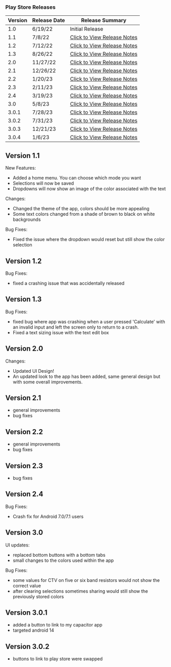 ### Play Store Releases

| Version | Release Date | Release Summary                                                                                      |
|---------|--------------|------------------------------------------------------------------------------------------------------|
| 1.0     | 6/19/22      | Initial Release                                                                                      |
| 1.1     | 7/8/22       | [Click to View Release Notes](#version-11)                                                           |
| 1.2     | 7/12/22      | [Click to View Release Notes](#version-12)                                                           |
| 1.3     | 8/26/22      | [Click to View Release Notes](#version-13)                                                           |
| 2.0     | 11/27/22     | [Click to View Release Notes](#version-20)                                                           |
| 2.1     | 12/26/22     | [Click to View Release Notes](#version-21)                                                           |
| 2.2     | 1/20/23      | [Click to View Release Notes](#version-22)                                                           |
| 2.3     | 2/11/23      | [Click to View Release Notes](#version-23)                                                           |
| 2.4     | 3/19/23      | [Click to View Release Notes](#version-24)                                                           |
| 3.0     | 5/8/23       | [Click to View Release Notes](#version-30)                                                           |
| 3.0.1   | 7/28/23      | [Click to View Release Notes](#version-301)                                                          | 
| 3.0.2   | 7/31/23      | [Click to View Release Notes](#version-302)                                                          | 
| 3.0.3   | 12/21/23     | [Click to View Release Notes](https://github.com/bmcano/ResistanceCalculatorApp/releases/tag/v3.0.3) |
| 3.0.4   | 1/6/23       | [Click to View Release Notes](https://github.com/bmcano/ResistanceCalculatorApp/releases/tag/v3.0.4) |

## Version 1.1

New Features:
- Added a home menu. You can choose which mode you want
- Selections will now be saved
- Dropdowns will now show an image of the color associated with the text

Changes:
- Changed the theme of the app, colors should be more appealing
- Some text colors changed from a shade of brown to black on white backgrounds

Bug Fixes:
- Fixed the issue where the dropdown would reset but still show the color selection

## Version 1.2

Bug Fixes:
- fixed a crashing issue that was accidentally released

## Version 1.3

Bug Fixes:
- fixed bug where app was crashing when a user pressed 'Calculate' with an invalid input and left the screen only to return to a crash.
- Fixed a text sizing issue with the text edit box

## Version 2.0

Changes:
- Updated UI Design!
- An updated look to the app has been added, same general design but with some overall improvements.

## Version 2.1

- general improvements
- bug fixes

## Version 2.2

- general improvements
- bug fixes

## Version 2.3

- bug fixes

## Version 2.4

Bug Fixes:
- Crash fix for Android 7.0/7.1 users

## Version 3.0

UI updates:
- replaced bottom buttons with a bottom tabs
- small changes to the colors used within the app

Bug Fixes:
- some values for CTV on five or six band resistors would not show the correct value
- after clearing selections sometimes sharing would still show the previously stored colors

## Version 3.0.1
- added a button to link to my capacitor app
- targeted android 14

## Version 3.0.2
- buttons to link to play store were swapped